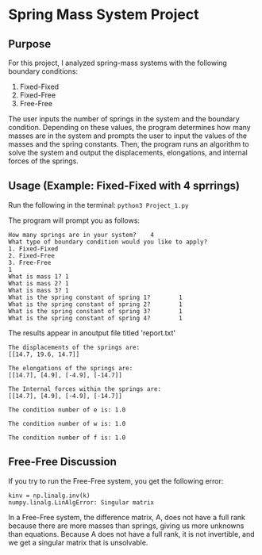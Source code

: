 # Spring Mass System Project

## Purpose
For this project, I analyzed spring-mass systems with the following boundary conditions: 
1. Fixed-Fixed
2. Fixed-Free
3. Free-Free

The user inputs the number of springs in the system and the boundary condition. Depending on these values, the program determines how many masses are in the system and prompts the user to input the values of the masses and the spring constants. Then, the program runs an algorithm to solve the system and output the displacements, elongations, and internal forces of the springs.

## Usage (Example: Fixed-Fixed with 4 sprrings)
Run the following in the terminal:
```python3 Project_1.py```

The program will prompt you as follows:
```
How many springs are in your system?    4
What type of boundary condition would you like to apply?
1. Fixed-Fixed
2. Fixed-Free
3. Free-Free
1
What is mass 1? 1
What is mass 2? 1
What is mass 3? 1
What is the spring constant of spring 1?        1
What is the spring constant of spring 2?        1
What is the spring constant of spring 3?        1
What is the spring constant of spring 4?        1
```

The results appear in anoutput file titled 'report.txt'

```
The displacements of the springs are:
[[14.7, 19.6, 14.7]]

The elongations of the springs are:
[[14.7], [4.9], [-4.9], [-14.7]]

The Internal forces within the springs are:
[[14.7], [4.9], [-4.9], [-14.7]]

The condition number of e is: 1.0

The condition number of w is: 1.0

The condition number of f is: 1.0
```

## Free-Free Discussion
If you try to run the Free-Free system, you get the following error:
```
kinv = np.linalg.inv(k)
numpy.linalg.LinAlgError: Singular matrix
```
In a Free-Free system, the difference matrix, A, does not have a full rank because there are more masses than springs, giving us more unknowns than equations. Because A does not have a full rank, it is not invertible, and we get a singular matrix that is unsolvable.
